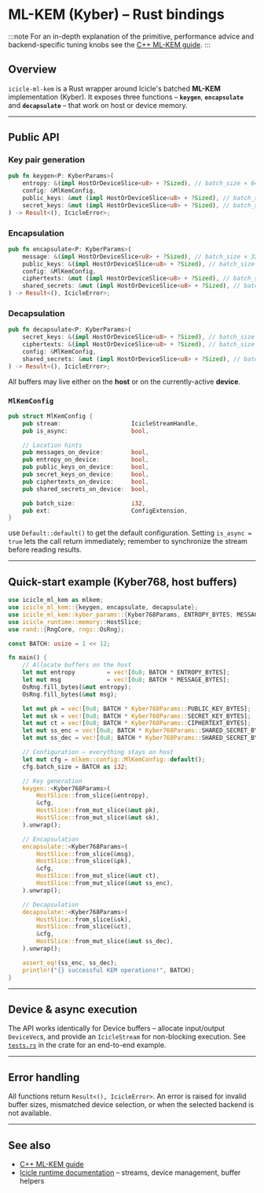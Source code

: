 # ML-KEM (Kyber) – Rust bindings

:::note
For an in-depth explanation of the primitive, performance advice and backend-specific tuning knobs see the [C++ ML-KEM guide](../../cpp/lattice/pqc_ml_kem.md).
:::

## Overview

`icicle-ml-kem` is a Rust wrapper around Icicle's batched **ML-KEM** implementation (Kyber).  It exposes three functions – **`keygen`**, **`encapsulate`** and **`decapsulate`** – that work on host or device memory.

---

## Public API

### Key pair generation

```rust
pub fn keygen<P: KyberParams>(
    entropy: &(impl HostOrDeviceSlice<u8> + ?Sized), // batch_size × 64 bytes
    config: &MlKemConfig,
    public_keys: &mut (impl HostOrDeviceSlice<u8> + ?Sized), // batch_size × PUBLIC_KEY_BYTES
    secret_keys: &mut (impl HostOrDeviceSlice<u8> + ?Sized), // batch_size × SECRET_KEY_BYTES
) -> Result<(), IcicleError>;
```

### Encapsulation

```rust
pub fn encapsulate<P: KyberParams>(
    message: &(impl HostOrDeviceSlice<u8> + ?Sized), // batch_size × 32 bytes
    public_keys: &(impl HostOrDeviceSlice<u8> + ?Sized), // batch_size × PUBLIC_KEY_BYTES
    config: &MlKemConfig,
    ciphertexts: &mut (impl HostOrDeviceSlice<u8> + ?Sized), // batch_size × CIPHERTEXT_BYTES
    shared_secrets: &mut (impl HostOrDeviceSlice<u8> + ?Sized), // batch_size × SHARED_SECRET_BYTES
) -> Result<(), IcicleError>;
```

### Decapsulation

```rust
pub fn decapsulate<P: KyberParams>(
    secret_keys: &(impl HostOrDeviceSlice<u8> + ?Sized), // batch_size × SECRET_KEY_BYTES
    ciphertexts: &(impl HostOrDeviceSlice<u8> + ?Sized), // batch_size × CIPHERTEXT_BYTES
    config: &MlKemConfig,
    shared_secrets: &mut (impl HostOrDeviceSlice<u8> + ?Sized), // batch_size × SHARED_SECRET_BYTES
) -> Result<(), IcicleError>;
```

All buffers may live either on the **host** or on the currently-active **device**.

### `MlKemConfig`

```rust
pub struct MlKemConfig {
    pub stream:                    IcicleStreamHandle,
    pub is_async:                  bool,

    // Location hints
    pub messages_on_device:        bool,
    pub entropy_on_device:         bool,
    pub public_keys_on_device:     bool,
    pub secret_keys_on_device:     bool,
    pub ciphertexts_on_device:     bool,
    pub shared_secrets_on_device:  bool,

    pub batch_size:                i32,
    pub ext:                       ConfigExtension,
}
```

use `Default::default()` to get the default configuration. Setting `is_async = true` lets the call return immediately; remember to synchronize the stream before reading results.

---

## Quick-start example (Kyber768, host buffers)

```rust
use icicle_ml_kem as mlkem;
use icicle_ml_kem::{keygen, encapsulate, decapsulate};
use icicle_ml_kem::kyber_params::{Kyber768Params, ENTROPY_BYTES, MESSAGE_BYTES};
use icicle_runtime::memory::HostSlice;
use rand::{RngCore, rngs::OsRng};

const BATCH: usize = 1 << 12;

fn main() {
    // Allocate buffers on the host
    let mut entropy         = vec![0u8; BATCH * ENTROPY_BYTES];
    let mut msg             = vec![0u8; BATCH * MESSAGE_BYTES];
    OsRng.fill_bytes(&mut entropy);
    OsRng.fill_bytes(&mut msg);

    let mut pk = vec![0u8; BATCH * Kyber768Params::PUBLIC_KEY_BYTES];
    let mut sk = vec![0u8; BATCH * Kyber768Params::SECRET_KEY_BYTES];
    let mut ct = vec![0u8; BATCH * Kyber768Params::CIPHERTEXT_BYTES];
    let mut ss_enc = vec![0u8; BATCH * Kyber768Params::SHARED_SECRET_BYTES];
    let mut ss_dec = vec![0u8; BATCH * Kyber768Params::SHARED_SECRET_BYTES];

    // Configuration – everything stays on host
    let mut cfg = mlkem::config::MlKemConfig::default();
    cfg.batch_size = BATCH as i32;

    // Key generation
    keygen::<Kyber768Params>(
        HostSlice::from_slice(&entropy),
        &cfg,
        HostSlice::from_mut_slice(&mut pk),
        HostSlice::from_mut_slice(&mut sk),
    ).unwrap();

    // Encapsulation
    encapsulate::<Kyber768Params>(
        HostSlice::from_slice(&msg),
        HostSlice::from_slice(&pk),
        &cfg,
        HostSlice::from_mut_slice(&mut ct),
        HostSlice::from_mut_slice(&mut ss_enc),
    ).unwrap();

    // Decapsulation
    decapsulate::<Kyber768Params>(
        HostSlice::from_slice(&sk),
        HostSlice::from_slice(&ct),
        &cfg,
        HostSlice::from_mut_slice(&mut ss_dec),
    ).unwrap();

    assert_eq!(ss_enc, ss_dec);
    println!("{} successful KEM operations!", BATCH);
}
```

---

## Device & async execution

The API works identically for Device buffers – allocate input/output `DeviceVec`s, and provide an `IcicleStream` for non-blocking execution. See [`tests.rs`](https://github.com/ingonyama-zk/icicle/blob/main/wrappers/rust/icicle-pqc/icicle-ml-kem/src/tests.rs) in the crate for an end-to-end example.

---

## Error handling

All functions return `Result<(), IcicleError>`.  An error is raised for invalid buffer sizes, mismatched device selection, or when the selected backend is not available.

---

## See also

* [C++ ML-KEM guide](../../cpp/lattice/pqc_ml_kem.md)
* [Icicle runtime documentation](../../../start/architecture/multi-device.md) – streams, device management, buffer helpers

